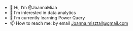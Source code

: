 - 👋 Hi, I’m @JoannaMiJa
- 👀 I’m interested in data analytics
- 🌱 I’m currently learning Power Query
- 📫 How to reach me: by email Joanna.misztall@gmail.com


<!---
JoannaMiJa/JoannaMiJa is a ✨ special ✨ repository because its `README.md` (this file) appears on your GitHub profile.
You can click the Preview link to take a look at your changes.
--->
